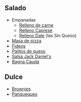 Salado
------

-   Empanadas
    -   [Relleno de carne](relleno-de-carne.md)
    -   [Relleno Caprese](relleno-caprese.md)
    -   [Relleno Dale](relleno-dale.md) (las Sin Queso)
-   [Masa de pizza](masa-de-pizza.md)
-   [Fideos](fideos.md)
-   [Palitos de queso](palitos-de-queso.md)
-   [Salsa Jack Daniel's](salsa-jack-daniel-s.md)
-   [Bagna Cauda](bagna-cauda.md)

Dulce
-----

-   [Brownies](brownies.md)
-   [Panqueques](panqueques.md)

